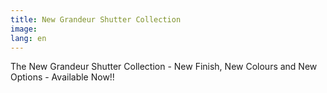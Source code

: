 ```yaml
---
title: New Grandeur Shutter Collection
image: 
lang: en
---
```


The New Grandeur Shutter Collection - New Finish, New Colours and New Options - Available Now!!